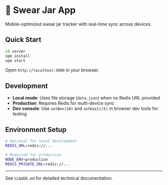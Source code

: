 # 🫙 Swear Jar App

Mobile-optimized swear jar tracker with real-time sync across devices.

## Quick Start

```bash
cd server
npm install
npm start
```

Open `http://localhost:3000` in your browser.

## Development

- **Local mode**: Uses file storage (`data.json`) when no Redis URL provided
- **Production**: Requires Redis for multi-device sync
- **Dev console**: Use `setBen(10)` and `setKaiti(5)` in browser dev tools for testing

## Environment Setup

```bash
# Optional for local development
REDIS_URL=redis://...

# Required for production  
NODE_ENV=production
REDIS_PRIVATE_URL=redis://...
```

---

See `CLAUDE.md` for detailed technical documentation.